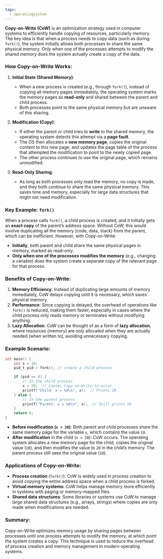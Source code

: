 ```yaml
---
tags:
  - operatingsystem
---
```

**Copy-on-Write (CoW)** is an optimization strategy used in computer systems to efficiently handle copying of resources, particularly memory. The key idea is that when a process needs to copy data (such as during `fork()`), the system initially allows both processes to share the same physical memory. Only when one of the processes attempts to modify the shared memory does the system actually create a copy of the data. 

### How Copy-on-Write Works:
1. **Initial State (Shared Memory)**: 
   - When a new process is created (e.g., through `fork()`), instead of copying all memory pages immediately, the operating system marks the memory pages as **read-only** and shared between the parent and child process.
   - Both processes point to the same physical memory but are unaware of this sharing.

2. **Modification (Copy)**:
   - If either the parent or child tries to **write** to the shared memory, the operating system detects this attempt via a **page fault**.
   - The OS then allocates a **new memory page**, copies the original content to this new page, and updates the page table of the process that attempted the modification to point to the newly copied page.
   - The other process continues to use the original page, which remains unmodified.

3. **Read-Only Sharing**:
   - As long as both processes only read the memory, no copy is made, and they both continue to share the same physical memory. This saves time and memory, especially for large data structures that might not need modification.

### Key Example: `fork()`
When a process calls `fork()`, a child process is created, and it initially gets an **exact copy** of the parent’s address space. Without CoW, this would involve duplicating all the memory (code, data, stack) from the parent, which can be inefficient. However, with Copy-on-Write:
   - **Initially**, both parent and child share the same physical pages in memory, marked as read-only.
   - **Only when one of the processes modifies the memory** (e.g., changing a variable) does the system create a separate copy of the relevant page for that process.

### Benefits of Copy-on-Write:
1. **Memory Efficiency**: Instead of duplicating large amounts of memory immediately, CoW delays copying until it is necessary, which saves physical memory.
2. **Performance**: Since copying is delayed, the overhead of operations like `fork()` is reduced, making them faster, especially in cases where the child process only reads memory or terminates without modifying anything.
3. **Lazy Allocation**: CoW can be thought of as a form of **lazy allocation**, where resources (memory) are only allocated when they are actually needed (when written to), avoiding unnecessary copying.

### Example Scenario:
```c
int main() {
    int x = 10;
    pid_t pid = fork(); // create a child process

    if (pid == 0) {
        // In the child process
        x = 20;  // Causes Copy-on-Write to occur
        printf("Child: x = %d\n", x);  // Prints 20
    } else {
        // In the parent process
        printf("Parent: x = %d\n", x);  // Still prints 10
    }
    return 0;
}
```
- **Before modification (`x = 20`)**: Both parent and child processes share the same memory page for the variable `x`, which contains the value `10`.
- **After modification** in the child (`x = 20`): CoW occurs. The operating system allocates a new memory page for the child, copies the original value (`10`), and then modifies the value to `20` in the child’s memory. The parent process still sees the original value (`10`).

### Applications of Copy-on-Write:
- **Process creation** (`fork()`): CoW is widely used in process creation to avoid copying the entire address space when a child process is forked.
- **Virtual memory systems**: CoW helps manage memory more efficiently in systems with paging or memory-mapped files.
- **Shared data structures**: Some libraries or systems use CoW to manage large shared data structures (e.g., arrays, strings) where copies are only made when modifications are needed.

### Summary:
Copy-on-Write optimizes memory usage by sharing pages between processes until one process attempts to modify the memory, at which point the system creates a copy. This technique is used to reduce the overhead of process creation and memory management in modern operating systems.